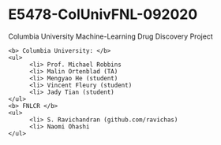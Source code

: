 # E5478-ColUnivFNL-092020
Columbia University Machine-Learning Drug Discovery Project

```
<b> Columbia University: </b>
<ul>
      <li> Prof. Michael Robbins 
      <li> Malin Ortenblad (TA)
      <li> Mengyao He (student)
      <li> Vincent Fleury (student)
      <li> Jady Tian (student)
</ul>
<b> FNLCR </b>
<ul>
      <li> S. Ravichandran (github.com/ravichas)
      <li> Naomi Ohashi
</ul>
```
